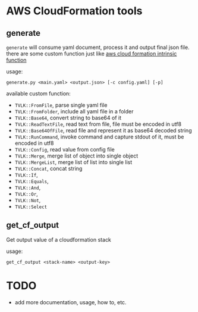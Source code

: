 # AWS CloudFormation tools
## generate
`generate` will consume yaml document, process it and output final json file. there are some custom function just like [aws cloud formation intrinsic function](http://docs.aws.amazon.com/AWSCloudFormation/latest/UserGuide/intrinsic-function-reference.html)

usage:

    generate.py <main.yaml> <output.json> [-c config.yaml] [-p]

available custom function:

- `TVLK::FromFile`, parse single yaml file
- `TVLK::FromFolder`, include all yaml file in a folder
- `TVLK::Base64`, convert string to base64 of it
- `TVLK::ReadTextFile`, read text from file, file must be encoded in utf8
- `TVLK::Base64OfFile`, read file and represent it as base64 decoded string
- `TVLK::RunCommand`, invoke command and capture stdout of it, must be encoded in utf8
- `TVLK::Config`, read value from config file
- `TVLK::Merge`, merge list of object into single object
- `TVLK::MergeList`, merge list of list into single list
- `TVLK::Concat`, concat string
- `TVLK::If`,
- `TVLK::Equals`,
- `TVLK::And`,
- `TVLK::Or`,
- `TVLK::Not`,
- `TVLK::Select`

## get_cf_output
Get output value of a cloudformation stack

usage:

    get_cf_output <stack-name> <output-key>


# TODO
- add more documentation, usage, how to, etc.
